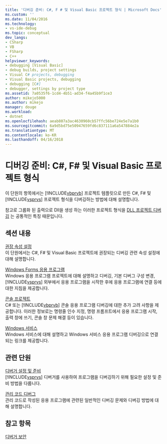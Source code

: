 ```yaml
---
title: '디버깅 준비: C#, F # 및 Visual Basic 프로젝트 형식 | Microsoft Docs'
ms.custom: ''
ms.date: 11/04/2016
ms.technology:
- vs-ide-debug
ms.topic: conceptual
dev_langs:
- CSharp
- VB
- FSharp
- C++
helpviewer_keywords:
- debugging [Visual Basic]
- debug builds, project settings
- Visual C# projects, debugging
- Visual Basic projects, debugging
- debugging [C#]
- debugger, settings by project type
ms.assetid: 7a0535f6-1cd4-4b51-ad34-f4a45b9f1ce3
author: mikejo5000
ms.author: mikejo
manager: douge
ms.workload:
- dotnet
ms.openlocfilehash: aeab807a3ac4630960cb57ffc56be724e5e7a1b0
ms.sourcegitcommit: 6a9d5bd75e50947659fd6c837111a6a547884e2a
ms.translationtype: MT
ms.contentlocale: ko-KR
ms.lasthandoff: 04/16/2018
---
```

# <a name="debugging-preparation-c-f-and-visual-basic-project-types"></a>디버깅 준비: C#, F# 및 Visual Basic 프로젝트 형식
이 단원의 항목에서는 [!INCLUDE[vbprvb](../code-quality/includes/vbprvb_md.md)] 프로젝트 템플릿으로 만든 C#, F# 및 [!INCLUDE[vsprvs](../code-quality/includes/vsprvs_md.md)] 프로젝트 형식을 디버깅하는 방법에 대해 설명합니다.  
  
 참고로 그룹화 된 출력으로 Dll을 생성 하는 이러한 프로젝트 형식을 [DLL 프로젝트 디버깅](../debugger/debugging-dll-projects.md) 는 공통적인 특징 때문입니다.  
  
## <a name="in-this-section"></a>섹션 내용  
 [권장 속성 설정](../debugger/managed-debugging-recommended-property-settings.md)  
 이 단원에서는 C#, F# 및 Visual Basic 프로젝트에 권장되는 디버깅 관련 속성 설정에 대해 설명합니다.  
  
 [Windows Forms 응용 프로그램](../debugger/debugging-preparation-windows-forms-applications.md)  
 Windows 응용 프로그램 프로젝트에 대해 설명하고 디버깅, 기본 디버그 구성 변경, [!INCLUDE[vsprvs](../code-quality/includes/vsprvs_md.md)] 외부에서 응용 프로그램을 시작한 후에 응용 프로그램에 연결 등에 대한 지침을 제공합니다.  
  
 [콘솔 프로젝트](../debugger/debugging-preparation-console-projects.md)  
 C# 또는 [!INCLUDE[vbprvb](../code-quality/includes/vbprvb_md.md)] 콘솔 응용 프로그램 디버깅에 대한 추가 고려 사항을 제공합니다. 이러한 정보로는 명령줄 인수 지정, 명령 프롬프트에서 응용 프로그램 시작, 출력 창에 쓰기, 콘솔 창 문제 해결 등이 있습니다.  
  
 [Windows 서비스](../debugger/debugging-preparation-windows-services.md)  
 Windows 서비스에 대해 설명하고 Windows 서비스 응용 프로그램 디버깅으로 연결되는 링크를 제공합니다.  
  
## <a name="related-sections"></a>관련 단원  
 [디버거 설정 및 준비](../debugger/debugger-settings-and-preparation.md)  
 [!INCLUDE[vsprvs](../code-quality/includes/vsprvs_md.md)] 디버거를 사용하여 프로그램을 디버깅하기 위해 필요한 설정 및 준비 방법을 다룹니다.  
  
 [관리 코드 디버그](../debugger/debugging-managed-code.md)  
 관리 코드로 작성된 응용 프로그램에 관련된 일반적인 디버깅 문제와 디버깅 방법에 대해 설명합니다.  
  
## <a name="see-also"></a>참고 항목  
 [디버거 보안](../debugger/debugger-security.md)